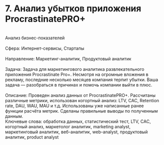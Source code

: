 # 7. Анализ убытков приложения ProcrastinatePRO+	
<br>Анализ бизнес-показателей	
<br>Сфера: Интернет-сервисы, Стартапы	
<br>Направление: Маркетинг-аналитик, Продуктовый аналитик	
<br>Задача: Задача для маркетингового аналитика развлекательного приложения Procrastinate Pro+. Несмотря на огромные вложения в рекламу, последние несколько месяцев компания терпит убытки. Ваша задача — разобраться в причинах и помочь компании выйти в плюс.	
<br>Описание: Проведен анализ данных от ProcrastinatePRO+. Рассчитаны различные метрики, использован когортный анализ: LTV, CAC, Retention rate, DAU, WAU, MAU и т.д. Использованы уже написанные ранее функции расчёта метрик. Сделаны правильные выводы по полученным данным.	
<br>Ключевые слова: обработка данных, статистический тест, LTV, CAC, когортный анализ,	маркетолог аналитик, marketing analyst, маркетинговый аналитик, веб-аналитик, web-analyst, продуктовый аналитик, product analyst
